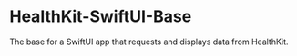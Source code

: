 # HealthKit-SwiftUI-Base
The base for a SwiftUI app that requests and displays data from HealthKit.
